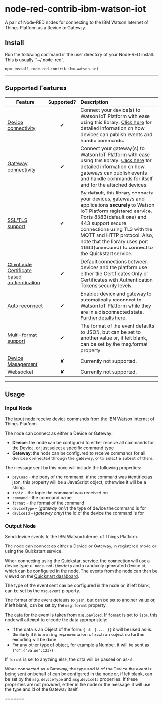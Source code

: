 node-red-contrib-ibm-watson-iot
===============================

A pair of Node-RED nodes for connecting to the IBM Watson Internet of Things Platform
as a Device or Gateway.

## Install

Run the following command in the user directory of your Node-RED install. This is
usually ``~/.node-red`.

```
npm install node-red-contrib-ibm-watson-iot
```
----

Supported Features
------------------

| Feature   |      Supported?      | Description |
|----------|:-------------:|:-------------|
| [Device connectivity](https://console.ng.bluemix.net/docs/services/IoT/applications/dev_nodered.html) |  &#10004; | Connect your device(s) to Watson IoT Platform with ease using this library. [Click here](https://developer.ibm.com/recipes/tutorials/getting-started-with-watson-iot-platform-using-node-red/) for detailed information on how devices can publish events and handle commands.|
| [Gateway connectivity](https://console.ng.bluemix.net/docs/services/IoT/applications/dev_nodered.html) |    &#10004;   | Connect your gateway(s) to Watson IoT Platform with ease using this library. [Click here](https://developer.ibm.com/recipes/tutorials/getting-started-with-watson-iot-platform-using-node-red/) for detailed information on how gateways can publish events and handle commands for itself and for the attached devices. |
| [SSL/TLS support](https://console.ng.bluemix.net/docs/services/IoT/reference/security/index.html) | &#10004; | By default, this library connects your devices, gateways and applications **securely** to Watson IoT Platform registered service. Ports 8883(default one) and 443 support secure connections using TLS with the MQTT and HTTP protocol. Also, note that the library uses port 1883(unsecured) to connect to the Quickstart service.|
| [Client side Certificate based authentication](https://console.ng.bluemix.net/docs/services/IoT/reference/security/RM_security.html) | &#10004; | Default connections between devices and the platform use either the Certificates Only or Certificates with Authentication Tokens security levels.|
| [Auto reconnect](https://console.ng.bluemix.net/docs/services/IoT/devices/libraries/nodejs.html#connecting_to_iotp) | &#10004; | Enables device and gateway to automatically reconnect to Watson IoT Platform while they are in a disconnected state. [Further details here](https://console.ng.bluemix.net/docs/services/IoT/devices/libraries/nodejs.html#connecting_to_iotp). |
| [Multi-format support](https://github.com/amprasanna/node-red-contrib-ibm-watson-iot)| &#10004; | The format of the event defaults to JSON, but can be set to another value or, if left blank, can be set by the msg.format property. |
| [Device Management](https://console.ng.bluemix.net/docs/services/IoT/devices/device_mgmt/index.html) | &#10008; | Currently not supported.|
| Websocket | &#10008; | Currently not supported. |

----

## Usage

### Input Node

The input node receive device commands from the IBM Watson Internet of Things Platform.

The node can connect as either a Device or Gateway:

  - **Device**: the node can be configured to either receive all commands for
      the Device, or just select a specific command type.
  - **Gateway**: the node can be configured to receive commands for all devices
      connected through the gateway, or to select a subset of them.

The message sent by this node will include the following properties:

   - `payload` - the body of the command. If the command was identified as json,
    this property will be a JavaScript object, otherwise it will be a string.
   - `topic` - the topic the command was received on
   - `command` - the command name
   - `format` - the format of the command
   - `deviceType` - (*gateway only*) the type of device the command is for
   - `deviceId` - (*gateway only*) the id of the device the command is for


### Output Node

Send device events to the IBM Watson Internet of Things Platform.

The node can connect as either a Device or Gateway, in registered mode or using
the Quickstart service.

When connecting using the Quickstart service, the connection will use a device
type of `node-red-ibmwiotp` and a randomly generated device id, which can be
configured in the node. The events from the node can then be viewed on the [Quickstart dashboard](https://quickstart.internetofthings.ibmcloud.com/).

The type of the event sent can be configured in the node or, if left blank, can
be set by the `msg.event` property.

The format of the event defaults to `json`, but can be set to another value or,
if left blank, can be set by the `msg.format` property.

The data for the event is taken from `msg.payload`. If `format` is set to `json`,
this node will attempt to encode the data appropriately:

  - If the data is an Object of the form: `{ d: { ... }}` it will be used as-is.
    Similarly if it is a string representation of such an object no further
    encoding will be done.
  - For any other type of object, for example a Number, it will be sent as `{"d":{"value":123}}`

If `format` is set to anything else, the data will be passed on as-is.

When connected as a Gateway, the type and id of the Device the event is being
sent on behalf of can be configured in the node or, if left blank, can be set by
the `msg.deviceType` and `msg.deviceId` properties. If these properties are not
provided, either in the node or the message, it will use the type and id of the
Gateway itself.

=======
